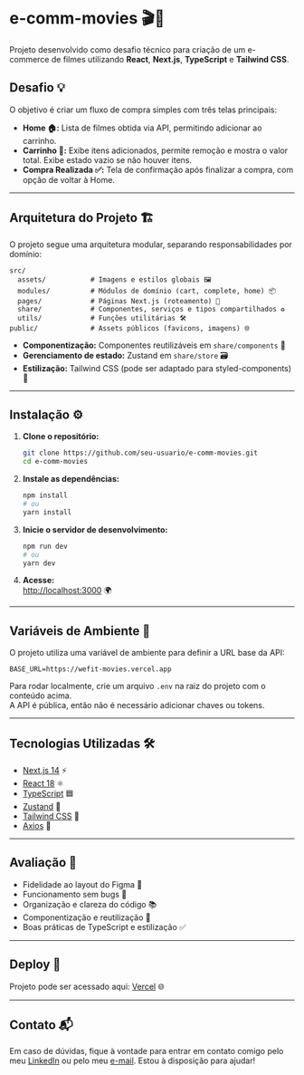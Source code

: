 # e-comm-movies 🎬🛒

Projeto desenvolvido como desafio técnico para criação de um e-commerce de filmes utilizando **React**, **Next.js**, **TypeScript** e **Tailwind CSS**.

## Desafio 💡

O objetivo é criar um fluxo de compra simples com três telas principais:

- **Home 🏠:** Lista de filmes obtida via API, permitindo adicionar ao carrinho.
- **Carrinho 🛒:** Exibe itens adicionados, permite remoção e mostra o valor total. Exibe estado vazio se não houver itens.
- **Compra Realizada ✅:** Tela de confirmação após finalizar a compra, com opção de voltar à Home.

---

## Arquitetura do Projeto 🏗️

O projeto segue uma arquitetura modular, separando responsabilidades por domínio:

```
src/
  assets/           # Imagens e estilos globais 🖼️
  modules/          # Módulos de domínio (cart, complete, home) 📦
  pages/            # Páginas Next.js (roteamento) 📄
  share/            # Componentes, serviços e tipos compartilhados ♻️
  utils/            # Funções utilitárias 🛠️
public/             # Assets públicos (favicons, imagens) 🌐
```

- **Componentização:** Componentes reutilizáveis em `share/components` 🧩
- **Gerenciamento de estado:** Zustand em `share/store` 🗃️
- **Estilização:** Tailwind CSS (pode ser adaptado para styled-components) 🎨

---

## Instalação ⚙️

1. **Clone o repositório:**

   ```sh
   git clone https://github.com/seu-usuario/e-comm-movies.git
   cd e-comm-movies
   ```

2. **Instale as dependências:**

   ```sh
   npm install
   # ou
   yarn install
   ```

3. **Inicie o servidor de desenvolvimento:**

   ```sh
   npm run dev
   # ou
   yarn dev
   ```

4. **Acesse:**  
   [http://localhost:3000](http://localhost:3000) 🌍

---

## Variáveis de Ambiente 🌱

O projeto utiliza uma variável de ambiente para definir a URL base da API:

```env
BASE_URL=https://wefit-movies.vercel.app
```

Para rodar localmente, crie um arquivo `.env` na raiz do projeto com o conteúdo acima.  
A API é pública, então não é necessário adicionar chaves ou tokens.

---

## Tecnologias Utilizadas 🛠️

- [Next.js 14](https://nextjs.org/) ⚡
- [React 18](https://react.dev/) ⚛️
- [TypeScript](https://www.typescriptlang.org/) 🟦
- [Zustand](https://github.com/pmndrs/zustand) 🐻
- [Tailwind CSS](https://tailwindcss.com/) 💨
- [Axios](https://axios-http.com/) 🔗

---

## Avaliação 📝

- Fidelidade ao layout do Figma 🎨
- Funcionamento sem bugs 🐞
- Organização e clareza do código 📚
- Componentização e reutilização 🧩
- Boas práticas de TypeScript e estilização ✅

---

## Deploy 🚀

Projeto pode ser acessado aqui: [Vercel](https://e-comm-movies.vercel.app/) 🌐

---

## Contato 📬

Em caso de dúvidas, fique à vontade para entrar em contato comigo pelo meu [LinkedIn](https://www.linkedin.com/in/seu-perfil/) ou pelo meu [e-mail](mailto:seu-email@example.com). Estou à disposição para ajudar!
